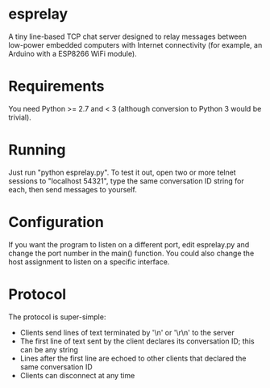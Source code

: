 # esprelay

A tiny line-based TCP chat server designed to relay messages between 
low-power embedded computers with Internet connectivity (for example, an
Arduino with a ESP8266 WiFi module).

# Requirements

You need Python >= 2.7 and < 3 (although conversion to Python 3 would
be trivial).

# Running 

Just run "python esprelay.py".  To test it out, open two or more telnet 
sessions to "localhost 54321", type the same conversation ID string
for each, then send messages to yourself.

# Configuration

If you want the program to listen on a different port, edit esprelay.py
and change the port number in the main() function.  You could also
change the host assignment to listen on a specific interface.

# Protocol

The protocol is super-simple: 

- Clients send lines of text terminated by '\n' or '\r\n' to the server
- The first line of text sent by the client declares its conversation ID;
  this can be any string
- Lines after the first line are echoed to other clients that declared
  the same conversation ID
- Clients can disconnect at any time
